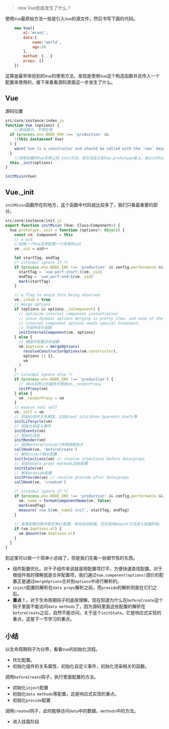 > new Vue到底发生了什么？

使用`Vue`最原始方法一般是引入`Vue`的源文件，然后书写下面的代码。

```js
    new Vue({
        el:'#root',
        data:{
            name:'world',
            age:28
        },
        method: {...}
        props: []
    })
```

这算是最早体验到的`Vue`的使用方法，发现是使用`Vue`这个构造函数并且传入一个配置来使用的，接下来看看源码里面这一步发生了什么。

## Vue

源码位置

```js
src/core/instance/index.js
function Vue (options) {
    //错误提示，不用在意
  if (process.env.NODE_ENV !== 'production' &&
    !(this instanceof Vue)
  ) {
    warn('Vue is a constructor and should be called with the `new` keyword')
  }
    //调用创建的Vue实例上的_init方法，该方法定义在Vue.prototype身上，由initMixin函数定义
  this._init(options)
}

initMixin(Vue)
```

## Vue._init

`initMixin`函数所在的地方，这个函数中代码就比较多了，我们只看最重要的部分。

```js
src/core/instance/init.js
export function initMixin (Vue: Class<Component>) {
  Vue.prototype._init = function (options?: Object) {
    const vm: Component = this
    // a uid
    //给每一个Vue实例配置一个递增的uid  
    vm._uid = uid++

    let startTag, endTag
    /* istanbul ignore if */
    if (process.env.NODE_ENV !== 'production' && config.performance && mark) {
      startTag = `vue-perf-start:${vm._uid}`
      endTag = `vue-perf-end:${vm._uid}`
      mark(startTag)
    }

    // a flag to avoid this being observed
    vm._isVue = true
    // merge options
    if (options && options._isComponent) {
      // optimize internal component instantiation
      // since dynamic options merging is pretty slow, and none of the
      // internal component options needs special treatment.
      // 子组件优化函数
      initInternalComponent(vm, options)
    } else {
      // 根组件配置合并函数
      vm.$options = mergeOptions(
        resolveConstructorOptions(vm.constructor),
        options || {},
        vm
      )
    }
    /* istanbul ignore else */
    if (process.env.NODE_ENV !== 'production') {
      // 将vm实例上的属性代理到vm._renderProxy
      initProxy(vm)
    } else {
      vm._renderProxy = vm
    }
    // expose real self
    vm._self = vm
    // 初始化组件关系属性，比如$root $children $parents $refs等
    initLifecycle(vm)
    // 初始化自定义事件
    initEvents(vm)
    // 初始化渲染
    initRender(vm)
    // 调用beforeCrate这个声明周期钩子
    callHook(vm, 'beforeCreate')
    // 解析inject相关配置
    initInjections(vm) // resolve injections before data/props
    // 初始化data props methods这些配置  
    initState(vm)
    // 解析provide配置
    initProvide(vm) // resolve provide after data/props
    callHook(vm, 'created')

    /* istanbul ignore if */
    if (process.env.NODE_ENV !== 'production' && config.performance && mark) {
      vm._name = formatComponentName(vm, false)
      mark(endTag)
      measure(`vue ${vm._name} init`, startTag, endTag)
    }
      
    // 查看配置对象中是否有el配置，有则自动挂载。无则调用$mount方法进入挂载阶段。
    if (vm.$options.el) {
      vm.$mount(vm.$options.el)
    }
  }
}
```

到这里可以做一个简单小总结了，但是我们先看一些细节性的东西。

- 组件配置优化。对于子组件来说就是把配置项打平，方便快速查找配置。对于根组件我的理解就是合并配置项，我们通过`Vue.component(options)`调价的配置正是通过`mergeOptions`合并到`options`中进行解析的。
- `inject`配置的解析在`data props`解析之前，而`provide`的解析则是在它们之后。
- **重点！**。对于生命周期钩子的底层理解。现在知道为什么在`beforeCreate`这个钩子里面不能访问`data methods`了，因为源码里面这些配置的解析在`beforeCreate`之后，自然不能访问。关于这个`initState`，它是响应式实现的重点，这是下一节学习的重点。

## 小结

以生命周期钩子为分界，看看`Vue`的初始化流程。

- 优化配置。
- 初始化组件的关系属性、初始化自定义事件，初始化渲染相关的函数。

调用`beforeCreate`钩子，执行里面配置的方法。

- 初始化`inject`配置
- 初始化`data methods`等配置，这是响应式实现的重点。
- 初始化`provide`配置

调用`created`钩子，此时能够访问`data`中的数据，`methods`中的方法。

- 进入挂载阶段